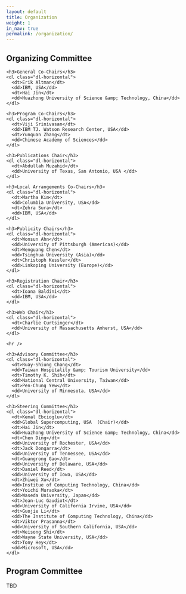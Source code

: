 ```yaml
---
layout: default
title: Organization
weight: 1
in_nav: true
permalink: /organization/
---
```


<div class="row">
  <div class="col-md-6">
    <h2>Organizing Committee</h2>
    
    <h3>General Co-Chairs</h3>
    <dl class="dl-horizontal">
      <dt>Erik Altman</dt>
      <dd>IBM, USA</dd>
      <dt>Hai Jin</dt>
      <dd>Huazhong University of Science &amp; Technology, China</dd>
    </dl>

    <h3>Program Co-Chairs</h3>
    <dl class="dl-horizontal">
      <dt>Viji Srinivasan</dt>
      <dd>IBM TJ. Watson Research Center, USA</dd>
      <dt>Yunquan Zhang</dt>
      <dd>Chinese Academy of Sciences</dd>
    </dl>

    <h3>Publications Chair</h3>
    <dl class="dl-horizontal">
      <dt>Abdullah Muzahid</dt>
      <dd>University of Texas, San Antonio, USA </dd>
    </dl>

    <h3>Local Arrangements Co-Chairs</h3>
    <dl class="dl-horizontal">
      <dt>Martha Kim</dt>
      <dd>Columbia University, USA</dd>
      <dt>Zehra Sura</dt>
      <dd>IBM, USA</dd>
    </dl>

    <h3>Publicity Chairs</h3>
    <dl class="dl-horizontal">
      <dt>Wonsun Ahn</dt>
      <dd>University of Pittsburgh (Americas)</dd>
      <dt>Wenguang Chen</dt>
      <dd>Tsinghua University (Asia)</dd>
      <dt>Christoph Kessler</dt>
      <dd>Linkoping University (Europe)</dd>
    </dl>  

    <h3>Registration Chair</h3>
    <dl class="dl-horizontal">
      <dt>Ioana Baldini</dt>
      <dd>IBM, USA</dd>
    </dl>

    <h3>Web Chair</h3>
    <dl class="dl-horizontal">
      <dt>Charlie Curtsinger</dt>
      <dd>University of Massachusetts Amherst, USA</dd>
    </dl>

    <hr />

    <h3>Advisory Committee</h3>
    <dl class="dl-horizontal">
      <dt>Ruay-Shiung Chang</dt>
      <dd>Taiwan Hospitality &amp; Tourism University</dd>
      <dt>Timothy K. Shih</dt>
      <dd>National Central University, Taiwan</dd>
      <dt>Pen-Chung Yew</dt>
      <dd>University of Minnesota, USA</dd>
    </dl>

    <h3>Steering Committee</h3>
    <dl class="dl-horizontal">
      <dt>Kemal Ebcioglu</dt>
      <dd>Global Supercomputing, USA  (Chair)</dd>
      <dt>Hai Jin</dt>
      <dd>Huazhong University of Science &amp; Technology, China</dd>
      <dt>Chen Ding</dt>
      <dd>University of Rochester, USA</dd>
      <dt>Jack Dongarra</dt>
      <dd>University of Tennessee, USA</dd>
      <dt>Guangrong Gao</dt>
      <dd>University of Delaware, USA</dd>
      <dt>Daniel Reed</dt>
      <dd>University of Iowa, USA</dd>
      <dt>Zhiwei Xu</dt>
      <dd>Institue of Computing Technology, China</dd>
      <dt>Yoichi Muraoka</dt>
      <dd>Waseda University, Japan</dd>
      <dt>Jean-Luc Gaudiot</dt>
      <dd>University of California Irvine, USA</dd>
      <dt>Guojie Li</dt>
      <dd>The Institute of Computing Technology, China</dd>
      <dt>Viktor Prasanna</dt>
      <dd>University of Southern California, USA</dd>
      <dt>Weisong Shi</dt>
      <dd>Wayne State University, USA</dd>
      <dt>Tony Hey</dt>
      <dd>Microsoft, USA</dd>
    </dl>
  </div>
  
  <div class="col-md-5 col-md-offset-1">
    <h2>Program Committee</h2>
    TBD
  </div>
</div>
